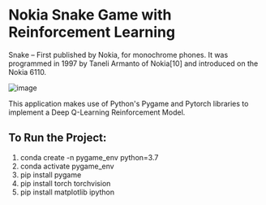 # Nokia Snake Game with Reinforcement Learning
Snake – First published by Nokia, for monochrome phones. It was programmed in 1997 by Taneli Armanto of Nokia[10] and introduced on the Nokia 6110.

![image](https://user-images.githubusercontent.com/89472841/196009178-180e840e-9fd8-40ae-bb36-620bbfc0db94.png)

This application makes use of Python's Pygame and Pytorch libraries to implement a Deep Q-Learning Reinforcement Model.

## To Run the Project:
1. conda create -n pygame_env python=3.7
2. conda activate pygame_env
3. pip install pygame
4. pip install torch torchvision
5. pip install matplotlib ipython
